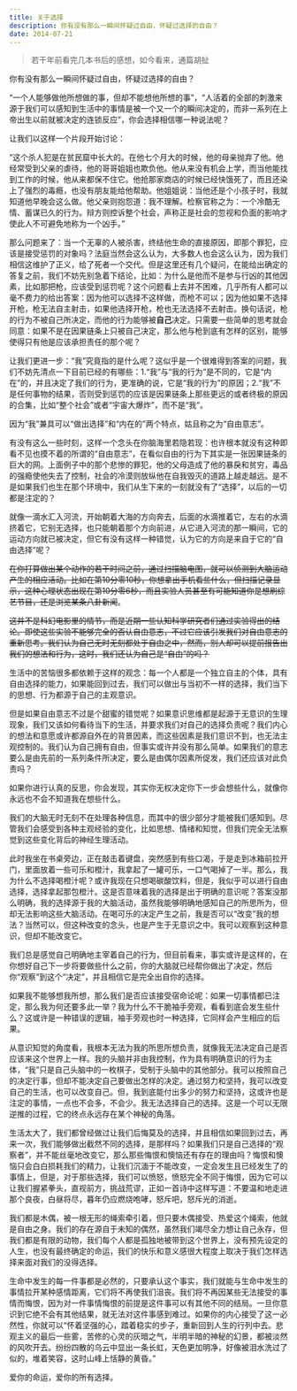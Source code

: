 ```yaml
---
title: 关于选择
description: 你有没有那么一瞬间怀疑过自由，怀疑过选择的自由？
date: 2014-07-21
---
```


> 若干年前看完几本书后的感想，如今看来，通篇胡扯

你有没有那么一瞬间怀疑过自由，怀疑过选择的自由？

“一个人能够做他所想做的事，但却不能想他所想的事”，“人活着的全部的刺激来源于我们可以感知到生活中的事情是被一个又一个的瞬间决定的，而非一系列在上帝出生以前就被决定的连锁反应”，你会选择相信哪一种说法呢？

让我们以这样一个片段开始讨论：

“这个杀人犯是在贫民窟中长大的。在他七个月大的时候，他的母亲抛弃了他。他经常受到父亲的虐待，他的哥哥姐姐也欺负他。他从来没有机会上学，而当他能找到工作的时候，他从来都保不住它。他抢那家商店的时候已经快饿死了，而且还染上了强烈的毒瘾，也没有朋友能给他帮助。他姐姐说：当他还是个小孩子时，我就知道他早晚会这么做。他父亲则抱怨道：我不理解。检察官称之为：一个冷酷无情、蓄谋已久的行为。辩方则控诉整个社会，声称正是社会的忽视和负面的影响才使此人不可避免地称为一个凶手。”

那么问题来了：当一个无辜的人被杀害，终结他生命的直接原因，即那个罪犯，应该是接受惩罚的对象吗？法庭当然会这么认为，大多数人也会这么认为，因为我们相信这维护了正义，给了死者一个交代。但是这里还有几个疑问，在能给出确定的答复之前，我们不妨先别急着下结论，比如：为什么是他而不是参与行凶的其他因素，比如那把枪，应该受到惩罚呢？这个问题看上去并不困难，几乎所有人都可以毫不费力的给出答案：因为他可以选择不这样做，而枪不可以；因为他如果不选择开枪，枪无法自主射击，如果他选择开枪，枪也无法选择不去射击。换句话说，枪的行为不被自己所决定，而他的行为能够被**自己**决定。只需要一些简单的思考就会同意：如果不是在因果链条上只被自己决定，那么他与枪到底有怎样的区别，能够使得只有他是应该承担责任的那个呢？

让我们更进一步：“我”究竟指的是什么呢？这似乎是一个很难得到答案的问题，我们不妨先清点一下目前已经的有哪些：1.“我”与“我的行为”是不同的，它是“内在”的，并且决定了我们的行为，更准确的说，它是“我的行为”的原因；2.“我”不是任何事物的结果，否则受到惩罚的应该是因果链条上那些更远的或者终极的原因的合集，比如“整个社会”或者“宇宙大爆炸”，而不是“我”。

因为“我”兼具可以“做出选择”和“内在的”两个特点，姑且称之为“自由意志”。

有没有这么一些时刻，这样一个念头在你脑海里若隐若现：也许根本就没有这种即看不见也摸不着的所谓的“自由意志”，在看似自由的行为下其实是一张因果链条的巨大的网。上面例子中的那个悲惨的罪犯，他的父母造成了他的暴戾和贫穷，毒品的强瘾使他失去了控制，社会的冷漠则放纵他在自我毁灭的道路上越走越远。是不是如果我们也生在那个环境中，我们从生下来的一刻就没有了“选择”，以后的一切都是注定的？

就像一滴水汇入河流，开始朝着大海的方向奔去，后面的水滴推着它，左右的水滴挤着它，它别无选择，也只能朝着那个方向前进，从它进入河流的那一瞬间，它的运动方向就已被决定，但它有没有这样一种错觉，认为它的方向是来自于它的“自由选择”呢？

~~在你打算做出某个动作的若干时间之前，通过扫描脑电图，就可以侦测到大脑运动产生的相应活动。比如在第10分零10秒，你想拿出手机看些什么，但扫描记录显示，这种心理状态出现在第10分零6秒，而且实验人员甚至有可能知道你是想刷综艺节目，还是浏览某条八卦新闻~~。

~~这并不是科幻电影里的情节，而是近期一些认知科学研究者们通过实验得出的结论。即使这些实验不能够完全的否认自由意志，不过它应该引发我们对自由意志的重新思考。我们认为自己无时无刻都处于自由之中，然而，别人却可以提前报告出我们的想法和行为，这时，我们还认为自己是“自由”的吗？~~

生活中的苦恼很多都依赖于这样的观念：每一个人都是一个独立自主的个体，具有自由选择的能力，如果能回到过去，我们可以做出与当初不一样的选择，我们当下的思想、行为都源于自己的主观意识。

但是如果自由意志不过是个甜蜜的错觉呢？如果意识思维都是起源于无意识的生理现象，我们又该如何看待当下的生活，并要求我们对自己的选择负责呢？我们内心的想法和意愿或许都源自外在的背景因素，而这些因素是我们意识不到，也无法主观控制的。我们认为自己拥有自由，但事实或许并没有那么简单。如果我们的意志要么是由先前的一系列条件所决定，要么是由偶尔因素所促发，我们还应该对此负责吗？

如果你进行认真的反思，你会发现，其实你无权决定你下一步会想些什么，就像你永远也不会不知道我在想些什么。

我们的大脑无时无刻不在处理各种信息，而其中的很少部分才能被我们感知到。尽管我们会感受到各种主观经验的变化，比如思想、情绪和知觉，但我们完全无法察觉到这些变化背后的神经生理活动。

此时我坐在书桌旁边，正在敲击着键盘，突然感到有些口渴，于是走到冰箱前拉开门，里面放着一些可乐和橙汁，我拿起了一罐可乐，一口气喝掉了一半。那么，我为什么不选择喝橙汁呢？或许我现在只想喝碳酸饮料，但是，我似乎可以进行自由选择，选择拿起那包橙汁。这是否意味着我的选择是出于明确的意识呢？答案没那么明确，我的选择源于我的大脑活动，虽然我能够明确地感知自己的所思所为，但却无法影响这些大脑活动。在喝可乐的决定产生之前，我是否可以“改变”我的想法？当然可以，但这种改变的念头，也是产生于无意识之中。我可以观察到这种意识，但却不能改变它。

我们总是感觉自己明确地主宰着自己的行为，但目前看来，事实或许是这样的，在你想好自己下一步将要做些什么之前，你的大脑就已经帮你做出了决定，然后你“观察”到这个“决定”，并且相信它是完全出自你的选择。

如果我不能够想我所想，那么我们是否应该接受宿命论呢：如果一切事情都已注定，那么我为何还要多此一举？我为什么不干脆袖手旁观，看看到底会发生些什么？这或许是一种错误的逻辑，袖手旁观也时一种选择，它同样会产生相应的后果。

从意识知觉的角度看，我根本无法为我的所思所想负责，就像我无法决定自己是否应该来这个世界上一样。我的头脑并非由我控制，作为具有明确意识的行为主体，“我”只是自己头脑中的一枚棋子，受制于头脑中的其他部分。我可以按照自己的决定行事，但却不能决定自己要做出怎样的决定。通过努力和坚持，我可以改变自己的生活，也可以改变自己。但，我到底能付出多少的努力和坚持，这或许也是注定的事情，一点也不会多，不会少。我无法选择自己的选择。这是一个可以无限逆推的过程，它的终点永远存在某个神秘的角落。

生活太大了，我们都曾经做过让我们后悔莫及的选择，并且相信如果回到过去，再来一次，我们能够做出截然不同的选择，是那样吗？如果我们只是自己选择的“观察者”，并不能丝毫地改变它，那么那些悔恨和懊恼还有存在的理由吗？悔恨和懊恼只会白白损耗我们的精力，让我们沉湎于不能改变，一定会发生且已经发生了的事情上，但是，对于那些选择，我们可以愤怒，愤怒完全不同于悔恨，因为它可以让我们握紧拳头，直视前方，挑战荒谬，正如一首诗中这样写道：不要温和地走进那个良夜，白昼将尽，暮年仍应燃烧咆哮，怒斥吧，怒斥光的消逝。

我们都是木偶，被一根无形的绳索牵引着，但只要木偶接受、热爱这个绳索，他就是自由之身。我们的存在源自于未知的偶然，虽然我们竭尽全力想让自己永存，但我们都是有限的动物，我们每个人都是孤独地被带到这个世界上，没有预先设定的人生，也没有最终确定的命运，我们的快乐和意义感很大程度上取决于我们怎样选择来面对我们的没得选择。

生命中发生的每一件事都是必然的，只要承认这个事实，我们就能与生命中发生的事情拉开某种感情距离，它们将不再使我们沮丧。我们将不再因某些无法接受的事情而悔恨，因为对一件事情悔恨的前提是这件事可以有其他不同的结局。一旦你意识到它绝不会有其他结果，就无法对这件事感到难过。如果你的内心接受了这一必然性，你就可以“怀着坚强的心，踏着稳实的步子，重新回到人生的行列中去。悲观主义的最后一些雾，苦修的心灵的灰暗之气，半明半暗的神秘的幻景，都被淡然的风吹开去。纷纷四散的乌云中显出一条长虹，天色更加明净，好像被泪水洗过了似的，堆着笑容，这时山峰上恬静的黄昏。”

爱你的命运，爱你的所有选择。
